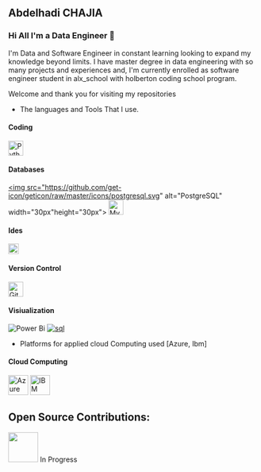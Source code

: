 ## <strong>Abdelhadi CHAJIA</strong>

### Hi All I'm a Data Engineer 👋

I'm Data and Software Engineer in constant learning looking to expand my knowledge beyond limits. I have master degree in data engineering with so many projects and experiences and, I'm currently enrolled as software engineer student in alx_school with holberton coding school program.

Welcome and thank you for visiting my repositories

- The languages and Tools That I use.

#### Coding
<a href="https://www.python.org/" title="Python"><img src="https://github.com/get-icon/geticon/raw/master/icons/python.svg" alt="Python" width="30px" height="30px"><a>



#### Databases
<a href="https://www.postgresql.org/" title="PostgreSQL"><img src="https://github.com/get-icon/geticon/raw/master/icons/postgresql.svg" alt="PostgreSQL" width="30px"height="30px"></a>
<a href="https://dev.mysql.com/" title="MySQL"><img src="https://github.com/get-icon/geticon/raw/master/icons/mysql.svg" alt="MySQL" width="30px" height="30px"></a>

#### Ides
<a href="https://code.visualstudio.com/" title="Visual Studio Code"><img src="https://github.com/get-icon/geticon/raw/master/icons/visual-studio-code.svg" alt="Visual Studio Code" width="21px" height="21px"></a>

#### Version Control
<a href="https://git-scm.com/" title="Git"><img src="https://github.com/get-icon/geticon/raw/master/icons/git-icon.svg" alt="Git" width="30px" height="30px"></a>

#### Visiualization
![Power Bi](https://img.shields.io/badge/power_bi-F2C811?style=for-the-badge&logo=powerbi&logoColor=black)
<a href='https://github.com/shivamkapasia0' target="_blank"><img alt='sql' src='https://img.shields.io/badge/sql-100000?style=for-the-badge&logo=sql&logoColor=white&labelColor=black&color=black'/></a>






- Platforms for applied cloud Computing used [Azure, Ibm]

#### Cloud Computing

<a href="https://azure.microsoft.com/fr-fr" rel="nofollow"> <img src="https://www.svgrepo.com/show/353467/azure-icon.svg" alt="Azure Cloud" width="40" height="40" style="max-width: 100%;"></a>
<a href="https://www.ibm.com/cloud" rel="nofollow"> <img src="https://www.vectorlogo.zone/logos/ibm_cloud/ibm_cloud-icon.svg" alt="IBM Cloud" width="40" height="40" style="max-width: 100%;"></a>


## Open Source Contributions:

<img src="https://media.giphy.com/media/XzqEFZ06NSFgXaut2g/giphy.gif" width="60px"> In Progress
